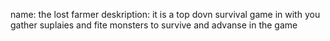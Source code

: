 name: the lost farmer
deskription: it is a top dovn survival game in with you gather suplaies and fite monsters to survive and advanse in the game